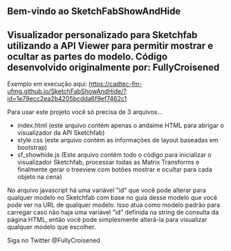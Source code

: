 ## Bem-vindo ao SketchFabShowAndHide

## Visualizador personalizado para Sketchfab utilizando a API Viewer para permitir mostrar e ocultar as partes do modelo. Código desenvolvido originalmente por: FullyCroisened

Exemplo em execução aqui: https://cadtec-fm-ufmg.github.io/SketchFabShowAndHide/?id=1e79ecc2ea2b4205bcdda6f9ef7462c1


Para usar este projeto você só precisa de 3 arquivos...

- index.html (este arquivo contém apenas o andaime HTML para abrigar o visualizador da API Sketchfab)
- style.css (este arquivo contém as informações de layout baseadas em bootstrap)
- sf_showhide.js (Este arquivo contém todo o código para inicializar o visualizador Sketchfab, processar todas as Matrix Transforms e finalmente gerar o treeview com botões mostrar e ocultar para cada objeto na cena)

No arquivo javascript há uma variável "id" que você pode alterar para qualquer modelo no Sketchfab com base no guia desse modelo que você pode ver na URL de qualquer modelo. Isso atua como modelo padrão para carregar caso não haja uma variável "id" definida na string de consulta da página HTML, então você pode simplesmente alterá-la para visualizar qualquer modelo que escolher.

Siga no Twitter @FullyCroisened
